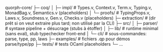 quorph-core/
├─ coq/
│  ├─ impl/        # Types.v, Context.v, Term.v, Typing.v, MonadBag.v, Semantics.v (placeholders)
│  └─ proofs/      # TypingProps.v, Laws.v, Soundness.v, Gen.v, Checks.v (placeholders)
├─ extraction/     # (dir prêt si on veut extraire plus tard; non utilisé par la CLI)
├─ src/
│  ├─ parser/      # syntaxe pipeline + désucrage (stubs à étoffer)
│  ├─ lib/         # runtime minimal (sans eval), stub typechecker front-end
│  └─ cli/         # sous-commandes: parse, type, pp, laws
├─ examples/       # fichiers .qp pour démos parse/type/pp
├─ tests/          # tests OCaml placeholders
└─ ...
